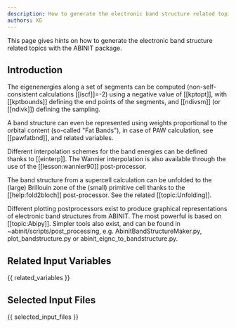 ```yaml
---
description: How to generate the electronic band structure related topics
authors: XG
---
```

<!--- This is the source file for this topics. Can be edited. -->

This page gives hints on how to generate the electronic band structure related topics with the ABINIT package.

## Introduction

The eigenenergies along a set of segments can be computed (non-self-consistent
calculations [[iscf]]=-2) using a negative value of [[kptopt]], with
[[kptbounds]] defining the end points of the segments, and [[ndivsm]] (or
[[ndivk]]) defining the sampling.

A band structure can even be represented using weights proportional to the
orbital content (so-called "Fat Bands"), in case of PAW calculation, see
[[pawfatbnd]], and related variables.

Different interpolation schemes for the band energies can be defined thanks to
[[einterp]]. The Wannier interpolation is also available through the use of
the [[lesson:wannier90]] post-processor.

The band structure from a supercell calculation can be unfolded to the (large)
Brillouin zone of the (small) primitive cell thanks to the [[help:fold2bloch]]
post-processor. See the related [[topic:Unfolding]].

Different plotting postprocessors exist to produce graphical representations
of electronic band structures from ABINIT. The most powerful is based on
[[topic:Abipy]]. Simpler tools also exist, and can be found in
~abinit/scripts/post_processing, e.g. AbinitBandStructureMaker.py,
plot_bandstructure.py or abinit_eignc_to_bandstructure.py.



## Related Input Variables

{{ related_variables }}

## Selected Input Files

{{ selected_input_files }}

